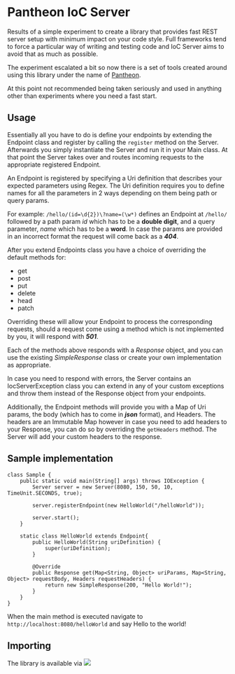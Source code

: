 # Pantheon IoC Server

Results of a simple experiment to create a library that provides fast REST server setup with minimum impact on your code
style. Full frameworks tend to force a particular way of writing and testing code and IoC Server aims to avoid that as
much as possible.

The experiment escalated a bit so now there is a set of tools created around using this library under the name
of [Pantheon](https://github.com/asutalo/pantheon).

At this point not recommended being taken seriously and used in anything other than experiments where you need a fast
start.

## Usage

Essentially all you have to do is define your endpoints by extending the Endpoint class and register by calling the
`register` method on the Server. Afterwards you simply instantiate the Server and run it in your Main class. At that
point the Server takes over and routes incoming requests to the appropriate registered Endpoint.

An Endpoint is registered by specifying a Uri definition that describes your expected parameters using Regex. The Uri
definition requires you to define names for all the parameters in 2 ways depending on them being path or query params.

For example: `/hello/(id=\d{2})\?name=(\w*)` defines an Endpoint at `/hello/` followed by a path param *id* which has to
be a **double digit**, and a query parameter, *name* which has to be a **word**. In case the params are provided in an
incorrect format the request will come back as a ***404***.

After you extend Endpoints class you have a choice of overriding the default methods for:
* get
* post
* put
* delete
* head
* patch

Overriding these will allow your Endpoint to process the corresponding requests, should a request come using a method 
which is not implemented by you, it will respond with ***501***.

Each of the methods above responds with a *Response* object, and you can use the existing *SimpleResponse* class or
create your own implementation as appropriate.

In case you need to respond with errors, the Server contains an IocServerException class you can extend in any of your
custom exceptions and throw them instead of the Response object from your endpoints.

Additionally, the Endpoint methods will provide you with a Map of Uri params, the body (which has to come in ***json***
format), and Headers. The headers are an Immutable Map however in case you need to add headers to your Response, you can
do so by overriding the `getHeaders` method. The Server will add your custom headers to the response.

## Sample implementation

````
class Sample {
    public static void main(String[] args) throws IOException {
        Server server = new Server(8080, 150, 50, 10, TimeUnit.SECONDS, true);

        server.registerEndpoint(new HelloWorld("/helloWorld"));
        
        server.start();
    }

    static class HelloWorld extends Endpoint{
        public HelloWorld(String uriDefinition) {
            super(uriDefinition);
        }

        @Override
        public Response get(Map<String, Object> uriParams, Map<String, Object> requestBody, Headers requestHeaders) {
            return new SimpleResponse(200, "Hello World!");
        }
    }
}
````

When the main method is executed navigate to `http://localhost:8080/helloWorld` and say Hello to the world!

## Importing

The library is available via [![](https://jitpack.io/v/asutalo/pantheon-ioc-server.svg)](https://jitpack.io/#asutalo/pantheon-ioc-server)
